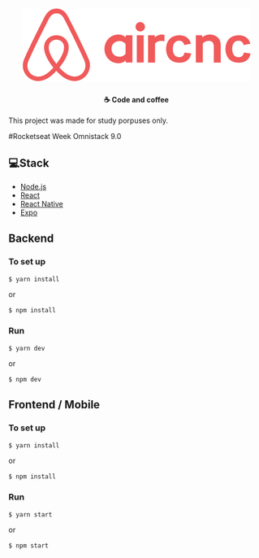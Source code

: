 <h1 align="center">
  <img src="mobile/src/assets/logo@3x.png" alt="Aircnc"/>
</h1>
<h4 align="center">
  ☕ Code and coffee
</h4>

<p>This project was made for study porpuses only.</p>
<p>#Rocketseat Week Omnistack 9.0</p>

## 💻Stack

- [Node.js](https://nodejs.org/en/)
- [React](https://reactjs.org)
- [React Native](https://facebook.github.io/react-native/)
- [Expo](https://expo.io/)

## Backend

### To set up

```
$ yarn install
```

or

```
$ npm install
```

### Run

```
$ yarn dev
```

or

```
$ npm dev
```

## Frontend / Mobile

### To set up

```
$ yarn install
```

or

```
$ npm install
```

### Run

```
$ yarn start
```

or

```
$ npm start
```
